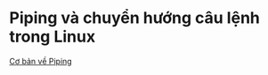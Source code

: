 # Piping và chuyển hướng câu lệnh trong Linux
[Cơ bản về Piping](https://viblo.asia/p/piping-va-chuyen-huong-cau-lenh-trong-linux-bJzKmk4Ol9N)

